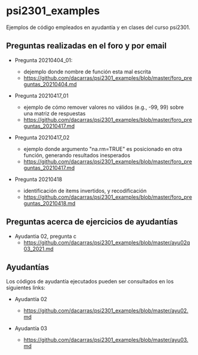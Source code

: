 # psi2301_examples
Ejemplos de código empleados en ayudantía y en clases del curso psi2301.

## Preguntas realizadas en el foro y por email

- Pregunta 20210404_01:
  + dejemplo donde nombre de función esta mal escrita
  + https://github.com/dacarras/psi2301_examples/blob/master/foro_preguntas_20210404.md

- Pregunta 20210417_01
  + ejemplo de cómo remover valores no válidos (e.g., -99, 99) sobre una matriz de respuestas
  + https://github.com/dacarras/psi2301_examples/blob/master/foro_preguntas_20210417.md

- Pregunta 20210417_02
  + ejemplo donde argumento "na.rm=TRUE" es posicionado en otra función, generando resultados inesperados
  + https://github.com/dacarras/psi2301_examples/blob/master/foro_preguntas_20210417.md

- Pregunta 20210418
  + identificación de items invertidos, y recodificación
  + https://github.com/dacarras/psi2301_examples/blob/master/foro_preguntas_20210418.md

## Preguntas acerca de ejercicios de ayudantías

- Ayudantia 02, pregunta c
  + https://github.com/dacarras/psi2301_examples/blob/master/ayu02q03_2021.md

## Ayudantías

Los códigos de ayudantía ejecutados pueden ser consultados en los siguientes links:

- Ayudantía 02
  + https://github.com/dacarras/psi2301_examples/blob/master/ayu02.md

- Ayudantía 03
  + https://github.com/dacarras/psi2301_examples/blob/master/ayu03.md
  


